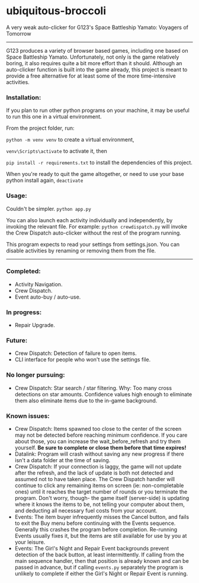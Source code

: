 # ubiquitous-broccoli
A very weak auto-clicker for G123's Space Battleship Yamato: Voyagers of Tomorrow

---

G123 produces a variety of browser based games, including one based on Space Battleship Yamato. Unfortunately, not only is the game relatively boring, it also requires quite a bit more effort than it should. Although an auto-clicker function is built into the game already, this project is meant to provide a free alternative for at least some of the more time-intensive activities.

### Installation:
If you plan to run other python programs on your machine, it may be useful to run this one in a virtual environment.

From the project folder, run:

`python -m venv venv` to create a virtual environment,

`venv\Scripts\activate` to activate it, then

`pip install -r requirements.txt` to install the dependencies of this project.

When you're ready to quit the game altogether, or need to use your base python install again, `deactivate`

### Usage:
Couldn't be simpler. `python app.py`

You can also launch each activity individually and independently, by invoking the relevant file. For example: `python crewdispatch.py` will invoke the Crew Dispatch auto-clicker without the rest of the program running.

This program expects to read your settings from settings.json. You can disable activities by renaming or removing them from the file.

---

### Completed:
- Activity Navigation.
- Crew Dispatch.
- Event auto-buy / auto-use.

### In progress:
- Repair Upgrade.

### Future:
- Crew Dispatch: Detection of failure to open items.
- CLI interface for people who won't use the settings file.

### No longer pursuing:
- Crew Dispatch: Star search / star filtering. Why: Too many cross detections on star amounts. Confidence values high enough to eliminate them also eliminate items due to the in-game background.

### Known issues:
- Crew Dispatch: Items spawned too close to the center of the screen may not be detected before reaching minimum confidence. If you care about those, you can increase the wait_before_refresh and try them yourself. **Be sure to complete or close them before that time expires!**
- Datalink: Program will crash without saving any new progress if there isn't a data folder at the time of saving.
- Crew Dispatch: If your connection is laggy, the game will not update after the refresh, and the lack of update is both not detected and assumed not to have taken place. The Crew Dispatch handler will continue to click any remaining items on screen (ie: non-completable ones) until it reaches the target number of rounds or you terminate the program. Don't worry, though- the game itself (server-side) is updating where it knows the items to be, not telling your computer about them, and deducting all necessary fuel costs from your account.
- Events: The item buyer infrequently misses the Cancel button, and fails to exit the Buy menu before continuing with the Events sequence. Generally this crashes the program before completion. Re-running Events usually fixes it, but the items are still available for use by you at your leisure.
- Events: The Girl's Night and Repair Event backgrounds prevent detection of the back button, at least intermittently. If calling from the main sequence handler, then that position is already known and can be passed in advance, but if calling `events.py` separately the program is unlikely to complete if either the Girl's Night or Repair Event is running.
